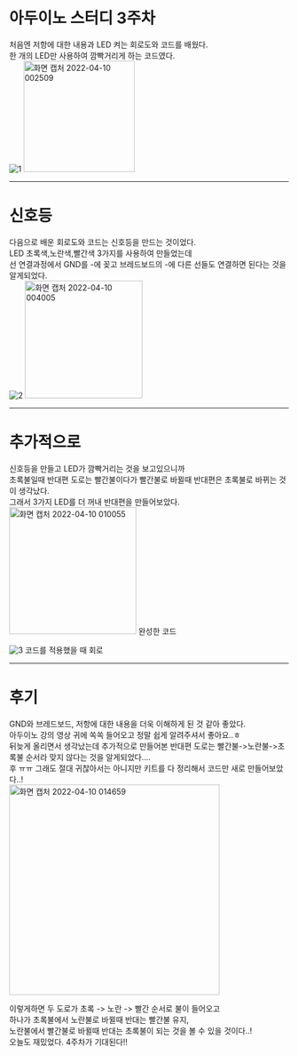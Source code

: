 아두이노 스터디 3주차
=====
처음엔 저항에 대한 내용과 LED 켜는 회로도와 코드를 배웠다.    
한 개의 LED만 사용하여 깜빡거리게 하는 코드였다.   
![1](https://user-images.githubusercontent.com/101915141/162582515-9f4f997b-9eda-4399-9d2d-88462b84f864.gif)
<img width="200" alt="화면 캡처 2022-04-10 002509" src="https://user-images.githubusercontent.com/101915141/162581994-cccb032c-ed08-4a6b-b3e7-79e830466f2c.png">

--------------
신호등
====
다음으로 배운 회로도와 코드는 신호등을 만드는 것이었다.    
LED 초록색,노란색,빨간색 3가지를 사용하여 만들었는데    
선 연결과정에서 GND를 -에 꽂고 브레드보드의 -에 다른 선들도 연결하면 된다는 것을 알게되었다.    
![2](https://user-images.githubusercontent.com/101915141/162582686-ba45558c-2da6-4dbe-8756-a330f20760bb.gif)
<img width="212" alt="화면 캡처 2022-04-10 004005" src="https://user-images.githubusercontent.com/101915141/162582696-172c117f-18d7-4af8-9594-9ae427ddea1f.png">

-----------
추가적으로
======
신호등을 만들고 LED가 깜빡거리는 것을 보고있으니까    
초록불일때 반대편 도로는 빨간불이다가 빨간불로 바뀔때 반대편은 초록불로 바뀌는 것이 생각났다.    
그래서 3가지 LED를 더 꺼내 반대편을 만들어보았다.    
<img width="229" alt="화면 캡처 2022-04-10 010055" src="https://user-images.githubusercontent.com/101915141/162582772-afc30047-2f2c-4abf-9eb0-a60aea31d2ef.png">
완성한 코드

![3](https://user-images.githubusercontent.com/101915141/162582768-96cd8e08-77fc-4362-9e47-6281f347a725.gif)
코드를 적용했을 때 회로

-------------
후기
======
GND와 브레드보드, 저항에 대한 내용을 더욱 이해하게 된 것 같아 좋았다.      
아두이노 강의 영상 귀에 쏙쏙 들어오고 정말 쉽게 알려주셔서 좋아요..ㅎ    
뒤늦게 올리면서 생각났는데 추가적으로 만들어본 반대편 도로는 빨간불->노란불->초록불 순서라 맞지 않다는 것을 알게되었다....    
후 ㅠㅠ 그래도 절대 귀찮아서는 아니지만 키트를 다 정리해서 코드만 새로 만들어보았다..!    
<img width="379" alt="화면 캡처 2022-04-10 014659" src="https://user-images.githubusercontent.com/101915141/162583444-e391a9cc-859d-4966-8445-bbce151219c8.png">

이렇게하면 두 도로가 초록 -> 노란 -> 빨간 순서로 불이 들어오고    
하나가 초록불에서 노란불로 바뀔때 반대는 빨간불 유지,    
노란불에서 빨간불로 바뀔때 반대는 초록불이 되는 것을 볼 수 있을 것이다..!     
오늘도 재밌었다. 4주차가 기대된다!!
